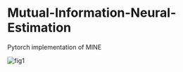 # Mutual-Information-Neural-Estimation
Pytorch implementation of MINE

![fig1](https://github.com/khchul/Mutual-Information-Neural-Estimation/assets/49011793/30dec6ed-59eb-40df-bc9d-6fca672010ee)
